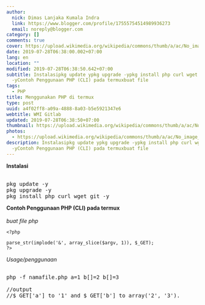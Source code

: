 ```yaml
---
author:
  nick: Dimas Lanjaka Kumala Indra
  link: https://www.blogger.com/profile/17555754514989936273
  email: noreply@blogger.com
category: []
comments: true
cover: https://upload.wikimedia.org/wikipedia/commons/thumb/a/ac/No_image_available.svg/2048px-No_image_available.svg.png
date: 2019-07-28T06:38:00.002+07:00
lang: en
location: ""
modified: 2019-07-28T06:38:50.642+07:00
subtitle: Instalasipkg update ypkg upgrade -ypkg install php curl wget git
  -yContoh Penggunaan PHP (CLI) pada termuxbuat file
tags:
  - PHP
title: Menggunakan PHP di termux
type: post
uuid: a4f02ff8-a09a-4888-8a03-b5e5921347e6
webtitle: WMI Gitlab
updated: 2019-07-28T06:38:50+07:00
thumbnail: https://upload.wikimedia.org/wikipedia/commons/thumb/a/ac/No_image_available.svg/2048px-No_image_available.svg.png
photos:
  - https://upload.wikimedia.org/wikipedia/commons/thumb/a/ac/No_image_available.svg/2048px-No_image_available.svg.png
description: Instalasipkg update ypkg upgrade -ypkg install php curl wget git
  -yContoh Penggunaan PHP (CLI) pada termuxbuat file
---
```


<div dir="ltr" style="text-align: left;" trbidi="on"><b>Instalasi</b><br><br><pre>pkg update -y<br>pkg upgrade -y<br>pkg install php curl wget git -y<br></pre><b>Contoh Penggunaan PHP (CLI) pada termux</b><br><br><i>buat file php</i><pre><code><span class="html"><span class="default">&lt;?php<br><br>parse_str</span><span class="keyword">(</span><span class="default">implode</span><span class="keyword">(</span><span class="string">'&amp;'</span><span class="keyword">, </span><span class="default">array_slice</span><span class="keyword">(</span><span class="default">$argv</span><span class="keyword">, </span><span class="default">1</span><span class="keyword">)), </span><span class="default">$_GET</span><span class="keyword">);<br></span><span class="default">?&gt;</span></span></code><br></pre><i>Usage/penggunaan</i><pre><br>php -f namafile.php a=1 b[]=2 b[]=3<br><br>//output<br>//$_GET['a'] to '1' and $_GET['b'] to array('2', '3').<br></pre></div><script>document.querySelectorAll("pre,code");
  pretext.forEach(function (el) {
    el.classList.toggle("notranslate", true);
  });</script><script>document.querySelectorAll("pre,code");
  pretext.forEach(function (el) {
    el.classList.toggle("notranslate", true);
  });</script><script>document.querySelectorAll("pre,code");
  pretext.forEach(function (el) {
    el.classList.toggle("notranslate", true);
  });</script>